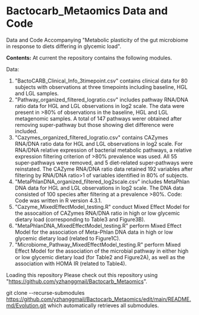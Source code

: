 # Bactocarb_Metaomics Data and Code #
Data and Code Accompanying "Metabolic plasticity of the gut microbiome in response to diets differing in glycemic load".

**Contents:** At current the repository contains the following modules.

Data: 
1. "BactoCARB_Clinical_Info_3timepoint.csv" contains clinical data for 80 subjects with observations at three timepoints including baseline, HGL and LGL samples.
2. "Pathway_organized_filtered_logratio.csv" includes pathway RNA/DNA ratio data for HGL and LGL observations in log2 scale. The data were present in >80% of observations in the baseline, HGL and LGL metagenomic samples. A total of 147 pathways werer obtained after removing super-pathway but those showing diet difference were included.
3. "Cazymes_organized_filtered_logratio.csv" contains CAZymes RNA/DNA ratio data for HGL and LGL observations in log2 scale. For RNA/DNA relative expression of bacterial metabolic pathways, a relative expression filtering criterion of >80% prevalence was used. All 55 super-pathways were removed, and 5 diet-related super-pathways were reinstated. The CAZyme RNA/DNA ratio data retained 192 variables after filtering by RNA/DNA ratio>1 of variables identified in 80% of subjects.
4. "MetaPhlanDNA_organized_filtered_log2scale.csv" includes MetaPhlan DNA data for HGL and LGL observations in log2 scale. The DNA data consisted of 100 species after filtering at a prevalence >80%.
Code:
Code was written in R version 4.3.1. 
1. "Cazyme_MixedEffectModel_testing.R" conduct Mixed Effect Model for the assocaition of CAZymes RNA/DNA ratio in high or low glycemic dietary load (corresponding to Table3 and Figure3B).
2. "MetaPhlanDNA_MixedEffectModel_testing.R" perform Mixed Effect Model for the association of Meta-Phlan DNA data in high or low glycemic dietary load (related to Figure1C). 
3. "Microbiome_Pathway_MixedEffectModel_testing.R" perform Mixed Effect Model for the association of the microbial pathway in either high or low glycemic dietary load (for Table2 and Figure2A), as well as the association with HOMA IR (related to Table4).


Loading this repository
Please check out this repository using "https://github.com/yzhanggmail/Bactocarb_Metaomics".

git clone --recurse-submodules https://github.com/yzhanggmail/Bactocarb_Metaomics/edit/main/README.md/Evolution.git
which automatically retrieves all submodules.
